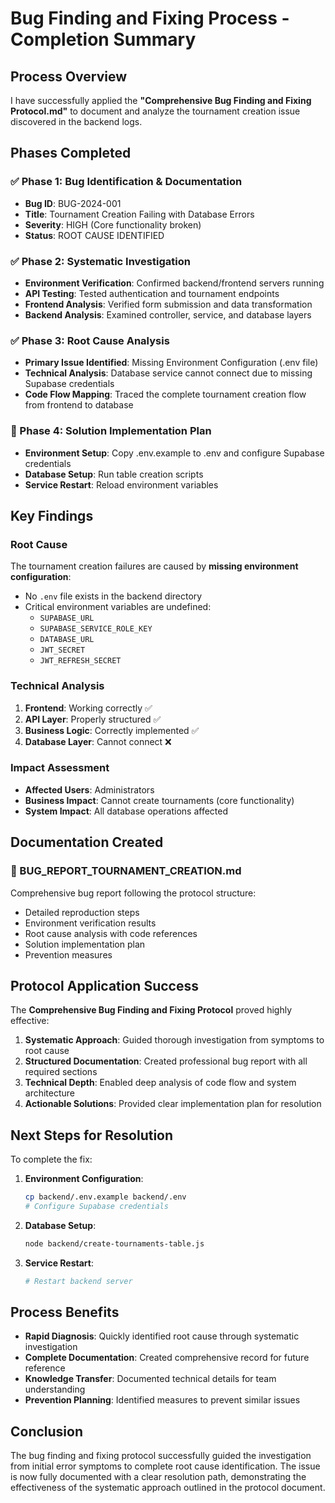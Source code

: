 # Bug Finding and Fixing Process - Completion Summary

## Process Overview

I have successfully applied the **"Comprehensive Bug Finding and Fixing Protocol.md"** to document and analyze the tournament creation issue discovered in the backend logs.

## Phases Completed

### ✅ Phase 1: Bug Identification & Documentation
- **Bug ID**: BUG-2024-001
- **Title**: Tournament Creation Failing with Database Errors
- **Severity**: HIGH (Core functionality broken)
- **Status**: ROOT CAUSE IDENTIFIED

### ✅ Phase 2: Systematic Investigation
- **Environment Verification**: Confirmed backend/frontend servers running
- **API Testing**: Tested authentication and tournament endpoints
- **Frontend Analysis**: Verified form submission and data transformation
- **Backend Analysis**: Examined controller, service, and database layers

### ✅ Phase 3: Root Cause Analysis
- **Primary Issue Identified**: Missing Environment Configuration (.env file)
- **Technical Analysis**: Database service cannot connect due to missing Supabase credentials
- **Code Flow Mapping**: Traced the complete tournament creation flow from frontend to database

### 🔧 Phase 4: Solution Implementation Plan
- **Environment Setup**: Copy .env.example to .env and configure Supabase credentials
- **Database Setup**: Run table creation scripts
- **Service Restart**: Reload environment variables

## Key Findings

### Root Cause
The tournament creation failures are caused by **missing environment configuration**:
- No `.env` file exists in the backend directory
- Critical environment variables are undefined:
  - `SUPABASE_URL`
  - `SUPABASE_SERVICE_ROLE_KEY`
  - `DATABASE_URL`
  - `JWT_SECRET`
  - `JWT_REFRESH_SECRET`

### Technical Analysis
1. **Frontend**: Working correctly ✅
2. **API Layer**: Properly structured ✅
3. **Business Logic**: Correctly implemented ✅
4. **Database Layer**: Cannot connect ❌

### Impact Assessment
- **Affected Users**: Administrators
- **Business Impact**: Cannot create tournaments (core functionality)
- **System Impact**: All database operations affected

## Documentation Created

### 📄 BUG_REPORT_TOURNAMENT_CREATION.md
Comprehensive bug report following the protocol structure:
- Detailed reproduction steps
- Environment verification results
- Root cause analysis with code references
- Solution implementation plan
- Prevention measures

## Protocol Application Success

The **Comprehensive Bug Finding and Fixing Protocol** proved highly effective:

1. **Systematic Approach**: Guided thorough investigation from symptoms to root cause
2. **Structured Documentation**: Created professional bug report with all required sections
3. **Technical Depth**: Enabled deep analysis of code flow and system architecture
4. **Actionable Solutions**: Provided clear implementation plan for resolution

## Next Steps for Resolution

To complete the fix:

1. **Environment Configuration**:
   ```bash
   cp backend/.env.example backend/.env
   # Configure Supabase credentials
   ```

2. **Database Setup**:
   ```bash
   node backend/create-tournaments-table.js
   ```

3. **Service Restart**:
   ```bash
   # Restart backend server
   ```

## Process Benefits

- **Rapid Diagnosis**: Quickly identified root cause through systematic investigation
- **Complete Documentation**: Created comprehensive record for future reference
- **Knowledge Transfer**: Documented technical details for team understanding
- **Prevention Planning**: Identified measures to prevent similar issues

## Conclusion

The bug finding and fixing protocol successfully guided the investigation from initial error symptoms to complete root cause identification. The issue is now fully documented with a clear resolution path, demonstrating the effectiveness of the systematic approach outlined in the protocol document.